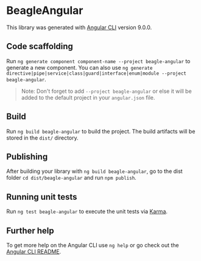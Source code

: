# BeagleAngular

This library was generated with [Angular CLI](https://github.com/angular/angular-cli) version 9.0.0.

## Code scaffolding

Run `ng generate component component-name --project beagle-angular` to generate a new component. You can also use `ng generate directive|pipe|service|class|guard|interface|enum|module --project beagle-angular`.
> Note: Don't forget to add `--project beagle-angular` or else it will be added to the default project in your `angular.json` file. 

## Build

Run `ng build beagle-angular` to build the project. The build artifacts will be stored in the `dist/` directory.

## Publishing

After building your library with `ng build beagle-angular`, go to the dist folder `cd dist/beagle-angular` and run `npm publish`.

## Running unit tests

Run `ng test beagle-angular` to execute the unit tests via [Karma](https://karma-runner.github.io).

## Further help

To get more help on the Angular CLI use `ng help` or go check out the [Angular CLI README](https://github.com/angular/angular-cli/blob/master/README.md).
